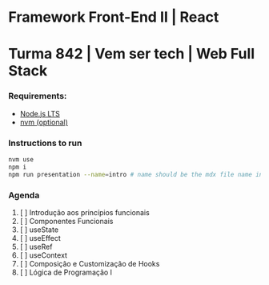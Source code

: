 # Framework Front-End II | React
# Turma 842 | Vem ser tech | Web Full Stack

### Requirements:
- [Node.js LTS](https://nodejs.org/en/download/)
- [nvm (optional)](https://github.com/nvm-sh/nvm)

### Instructions to run
```bash
nvm use
npm i
npm run presentation --name=intro # name should be the mdx file name inside /classes
```

### Agenda
1. [ ] Introdução aos princípios funcionais
2. [ ] Componentes Funcionais
3. [ ] useState
4. [ ] useEffect
5. [ ] useRef
6. [ ] useContext
7. [ ] Composição e Customização de Hooks
8. [ ] Lógica de Programação I
